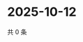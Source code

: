 # 2025-10-12

共 0 条

<!-- BEGIN BILIBILI -->
<!-- 最后更新时间 2025-10-12 00:08:59 +0800 -->

<!-- END BILIBILI -->